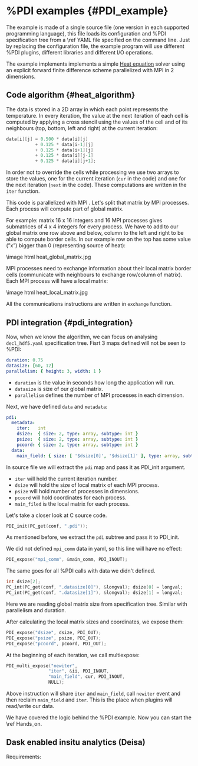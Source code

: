 # %PDI examples {#PDI_example}

The example is made of a single source file (one version in each supported
programming language), this file loads its configuration and %PDI specification
tree from a \ref YAML file specified on the command line.
Just by replacing the configuration file, the example program will use different
%PDI plugins, different libraries and different I/O operations.

The example implements implements a simple
[Heat equation](https://en.wikipedia.org/wiki/Heat_equation) solver using an
explicit forward finite difference scheme parallelized with MPI in 2 dimensions.

## Code algorithm {#heat_algorithm}

The data is stored in a 2D array in which each point represents the temperature.
In every iteration, the value at the next iteration of each cell is computed by
applying a cross stencil using the values of the cell and of its neighbours
(top, bottom, left and right) at the current iteration:

```C
data[i][j] = 0.500 * data[i][j]
           + 0.125 * data[i-1][j]
           + 0.125 * data[i+1][j]
           + 0.125 * data[i][j-1]
           + 0.125 * data[i][j+1];
```

In order not to override the cells while processing we use two arrays to store
the values, one for the current iteration (`cur` in the code) and one for the
next iteration (`next` in the code).
These computations are written in the `iter` function.

This code is parallelized with MPI .
Let's split that matrix by MPI processes.
Each process will compute part of global matrix.

For example: matrix 16 x 16 integers and 16 MPI processes gives submatrices of 4 x 4 integers for every process.
We have to add to our global matrix one row above and below, column to the left and right to be able to compute border cells. In our example row on the top has some value (”x”) bigger than 0 (representing source of heat):

\image html heat_global_matrix.jpg

MPI processes need to exchange information about their local matrix border cells 
(communicate with neighbours to exchange row/column of matrix). Each MPI process will have a local matrix:

\image html heat_local_matrix.jpg

All the communications instructions are written in `exchange` function.

## PDI integration {#pdi_integration}

Now, when we know the algorithm, we can focus on analysing `decl_hdf5.yaml` specification tree.
 Fisrt 3 maps defined will not
be seen to %PDI:
```yaml
duration: 0.75
datasize: [60, 12]
parallelism: { height: 3, width: 1 }
```
- `duration` is the value in seconds how long the application will run.
- `datasize` is size of our global matrix.
- `parallelism` defines the number of MPI processes in each dimension.

Next, we have defined `data` and `metadata`:
```yaml
pdi:
  metadata:
    iter:   int
    dsize:  { size: 2, type: array, subtype: int }
    psize:  { size: 2, type: array, subtype: int }
    pcoord: { size: 2, type: array, subtype: int }
  data:
    main_field: { size: [ '$dsize[0]', '$dsize[1]' ], type: array, subtype: double }
```

In source file we will extract the `pdi` map and pass it as PDI_init argument.
- `iter` will hold the current iteration number.
- `dsize` will hold the size of local matrix of each MPI process.
- `psize` will hold number of processes in dimensions.
- `pcoord` will hold coordinates for each process.
- `main_filed` is the local matrix for each process.

Let's take a closer look at C source code.

```C
PDI_init(PC_get(conf, ".pdi"));
```
As mentioned before, we extract the `pdi` subtree and pass it to PDI_init.

We did not defined `mpi_comm` data in yaml, so this line will have no effect:
```C
PDI_expose("mpi_comm", &main_comm, PDI_INOUT);
```
The same goes for all %PDI calls with data we didn't defined.

```C
int dsize[2];
PC_int(PC_get(conf, ".datasize[0]"), &longval); dsize[0] = longval;
PC_int(PC_get(conf, ".datasize[1]"), &longval); dsize[1] = longval;
```
Here we are reading global matrix size from specification tree. Similar with parallelism and duration.

After calculating the local matrix sizes and coordinates, we expose them:
```C
PDI_expose("dsize", dsize, PDI_OUT);
PDI_expose("psize", psize, PDI_OUT);
PDI_expose("pcoord", pcoord, PDI_OUT);
```

At the beginning of each iteration, we call multiexpose:
```C
PDI_multi_expose("newiter",
				"iter", &ii, PDI_INOUT,
				"main_field", cur, PDI_INOUT,
				NULL);
```
Above instruction will share `iter` and `main_field`, call `newiter` event and then reclaim `main_field` and `iter`.
This is the place when plugins will read/write our data.

We have covered the logic behind the %PDI example. Now you can start the \ref Hands_on.


## Dask enabled insitu analytics (Deisa)

Requirements: 

